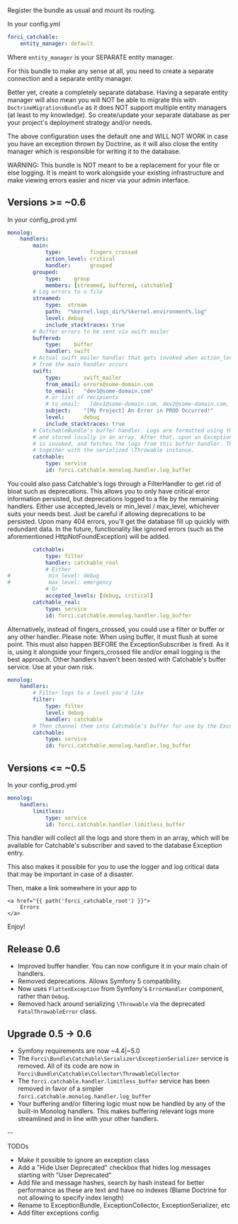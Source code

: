 Register the bundle as usual and mount its routing. 

In your config.yml

```yaml
forci_catchable:
    entity_manager: default
```

Where `entity_manager` is your SEPARATE entity manager.

For this bundle to make any sense at all, you need to create a separate connection and a separate entity manager.

Better yet, create a completely separate database. Having a separate entity manager will also mean you will NOT be able to migrate this with `DoctrineMigrationsBundle` as it does NOT support multiple entity managers (at least to my knowledge). So create/update your separate database as per your project's deployment strategy and/or needs.

The above configuration uses the default one and WILL NOT WORK in case you have an exception thrown by Doctrine, as it will also close the entity manager which is responsible for writing it to the database.

WARNING: This bundle is NOT meant to be a replacement for your file or else logging. It is meant to work alongside your existing infrastructure and make viewing errors easier and nicer via your admin interface.

## Versions >= ~0.6

In your config_prod.yml

```yaml
monolog:
    handlers:
        main:
            type:         fingers_crossed
            action_level: critical
            handler:      grouped
        grouped:
            type:    group
            members: [streamed, buffered, catchable]
        # Log errors to a file
        streamed:
            type:  stream
            path:  "%kernel.logs_dir%/%kernel.environment%.log"
            level: debug
            include_stacktraces: true
        # Buffer errors to be sent via swift mailer
        buffered:
            type:    buffer
            handler: swift
        # Actual swift mailer handler that gets invoked when action_level: critical
        # from the main handler occurs
        swift:
            type:       swift_mailer
            from_email: errors@some-domain.com
            to_email:   "dev1@some-domain.com"
            # or list of recipients
            # to_email:   [dev1@some-domain.com, dev2@some-domain.com, ...]
            subject:    "[My Project] An Error in PROD Occurred!"
            level:      debug
            include_stacktraces: true
        # CatchableBundle's buffer handler. Logs are formatted using the hardcoded \Monolog\Formatter\ScalarFormatter
        # and stored locally in an array. After that, upon an Exception, the `Forci\Bundle\Catchable\Subscriber\ExceptionSubscriber`
        # is invoked, and fetches the logs from this buffer handler. This allows you to have your Symfony logs persisted
        # together with the serialized \Throwable instance.
        catchable:
            type: service
            id: forci.catchable.monolog.handler.log_buffer
```

You could also pass Catchable's logs through a FilterHandler to get rid of bloat such as deprecations.
This allows you to only have critical error information persisted, but deprecations logged to a file by the remaining handlers.
Either use accepted_levels or min_level / max_level, whichever suits your needs best.
Just be careful if allowing deprecations to be persisted. Upon many 404 errors, you'll get the database fill up quickly with redundant data.
In the future, functionality like ignored errors (such as the aforementioned HttpNotFoundException) will be added.

```yaml
        catchable:
            type: filter
            handler: catchable_real
            # Either
#            min_level: debug
#            max_level: emergency
            # Or
            accepted_levels: [debug, critical]
        catchable_real:
            type: service
            id: forci.catchable.monolog.handler.log_buffer
```

Alternatively, instead of fingers_crossed, you could use a filter or buffer or any other handler.
Please note: When using buffer, it must flush at some point. This must also happen BEFORE the ExceptionSubscriber is fired.
As it is, using it alongside your fingers_crossed file and/or email logging is the best approach.
Other handlers haven't been tested with Catchable's buffer service. Use at your own risk.

```yaml
monolog:
    handlers:
        # Filter logs to a level you'd like
        filter:
            type: filter
            level: debug
            handler: catchable
        # Then channel them into Catchable's buffer for use by the ExceptionSubscriber as described above
        catchable:
            type: service
            id: forci.catchable.monolog.handler.log_buffer
```

## Versions <= ~0.5
In your config_prod.yml

```yaml
monolog:
    handlers:
        limitless:
            type: service
            id: forci.catchable.handler.limitless_buffer
```

This handler will collect all the logs and store them in an array, which will be available for Catchable's subscriber and saved to the database Exception entry.

This also makes it possible for you to use the logger and log critical data that may be important in case of a disaster.

Then, make a link somewhere in your app to

```twig
<a href="{{ path('forci_catchable_root') }}">
    Errors
</a>
```

Enjoy!

## Release 0.6

- Improved buffer handler. You can now configure it in your main chain of handlers.
- Removed deprecations. Allows Symfony 5 compatibility.
- Now uses `FlattenException` from Symfony's `ErrorHandler` component, rather than `Debug`.
- Removed hack around serializing `\Throwable` via the deprecated `FatalThrowableError` class.

## Upgrade 0.5 -> 0.6

- Symfony requirements are now ~4.4|~5.0
- The `Forci\Bundle\Catchable\Serializer\ExceptionSerializer` service is removed. All of its code are now in `Forci\Bundle\Catchable\Collector\ThrowableCollector`
- The `forci.catchable.handler.limitless_buffer` service has been removed in favor of a simpler `forci.catchable.monolog.handler.log_buffer`
- Your buffering and/or filtering logic must now be handled by any of the built-in Monolog handlers. This makes buffering relevant logs more streamlined and in line with your other handlers.

--

TODOs

- Make it possible to ignore an exception class
- Add a "Hide User Deprecated" checkbox that hides log messages starting with "User Deprecated"
- Add file and message hashes, search by hash instead for better performance as these are text and have no indexes (Blame Doctrine for not allowing to specify index length)
- Rename to ExceptionBundle, ExceptionCollector, ExceptionSerializer, etc
- Add filter exceptions config